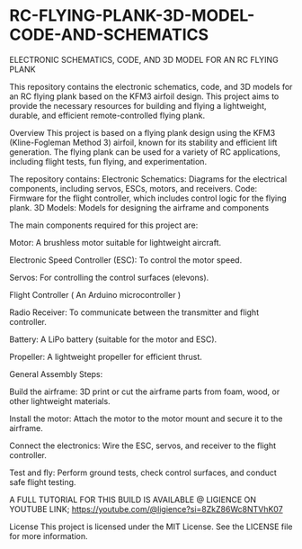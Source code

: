 # RC-FLYING-PLANK-3D-MODEL-CODE-AND-SCHEMATICS
ELECTRONIC SCHEMATICS, CODE, AND 3D MODEL FOR AN RC FLYING PLANK

This repository contains the electronic schematics, code, and 3D models for an RC flying plank based on the KFM3 airfoil design. This project aims to provide the necessary resources for building and flying a lightweight, durable, and efficient remote-controlled flying plank.

Overview
This project is based on a flying plank design using the KFM3 (Kline-Fogleman Method 3) airfoil, known for its stability and efficient lift generation. The flying plank can be used for a variety of RC applications, including flight tests, fun flying, and experimentation.

The repository contains:
Electronic Schematics: Diagrams for the electrical components, including servos, ESCs, motors, and receivers.
Code: Firmware for the flight controller, which includes control logic for the flying plank.
3D Models: Models for designing the airframe and components

The main components required for this project are:

Motor: A brushless motor suitable for lightweight aircraft.

Electronic Speed Controller (ESC): To control the motor speed.

Servos: For controlling the control surfaces (elevons).

Flight Controller ( An Arduino microcontroller )

Radio Receiver: To communicate between the transmitter and flight controller.

Battery: A LiPo battery (suitable for the motor and ESC).

Propeller: A lightweight propeller for efficient thrust.

General Assembly Steps:

Build the airframe: 3D print or cut the airframe parts from foam, wood, or other lightweight materials.

Install the motor: Attach the motor to the motor mount and secure it to the airframe.

Connect the electronics: Wire the ESC, servos, and receiver to the flight controller.

Test and fly: Perform ground tests, check control surfaces, and conduct safe flight testing.


A FULL TUTORIAL FOR THIS BUILD IS AVAILABLE @ LIGIENCE ON YOUTUBE 
LINK; 
https://youtube.com/@ligience?si=8ZkZ86Wc8NTVhK07

License
This project is licensed under the MIT License. See the LICENSE file for more information.
